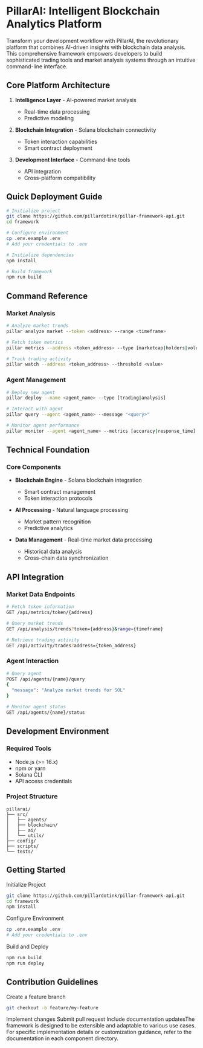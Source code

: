 #  PillarAI: Intelligent Blockchain Analytics Platform

Transform your development workflow with PillarAI, the revolutionary platform that combines AI-driven insights with blockchain data analysis. This comprehensive framework empowers developers to build sophisticated trading tools and market analysis systems through an intuitive command-line interface.

##  Core Platform Architecture

1. **Intelligence Layer**  - AI-powered market analysis
    - Real-time data processing
    - Predictive modeling


2. **Blockchain Integration**  - Solana blockchain connectivity
    - Token interaction capabilities
    - Smart contract deployment


3. **Development Interface**  - Command-line tools
    - API integration
    - Cross-platform compatibility



##  Quick Deployment Guide

```bash
# Initialize project
git clone https://github.com/pillardotink/pillar-framework-api.git
cd framework

# Configure environment
cp .env.example .env
# Add your credentials to .env

# Initialize dependencies
npm install

# Build framework
npm run build
```

##  Command Reference

### Market Analysis

```bash
# Analyze market trends
pillar analyze market --token <address> --range <timeframe>

# Fetch token metrics
pillar metrics --address <token_address> --type [marketcap|holders|volume]

# Track trading activity
pillar watch --address <token_address> --threshold <value>
```

### Agent Management

```bash
# Deploy new agent
pillar deploy --name <agent_name> --type [trading|analysis]

# Interact with agent
pillar query --agent <agent_name> --message "<query>"

# Monitor agent performance
pillar monitor --agent <agent_name> --metrics [accuracy|response_time]
```

##  Technical Foundation

### Core Components

- **Blockchain Engine**  - Solana blockchain integration
  - Smart contract management
  - Token interaction protocols


- **AI Processing**  - Natural language processing
  - Market pattern recognition
  - Predictive analytics


- **Data Management**  - Real-time market data processing
  - Historical data analysis
  - Cross-chain data synchronization



##  API Integration

### Market Data Endpoints

```bash
# Fetch token information
GET /api/metrics/token/{address}

# Query market trends
GET /api/analysis/trends?token={address}&range={timeframe}

# Retrieve trading activity
GET /api/activity/trades?address={token_address}
```

### Agent Interaction

```bash
# Query agent
POST /api/agents/{name}/query
{
  "message": "Analyze market trends for SOL"
}

# Monitor agent status
GET /api/agents/{name}/status
```

##  Development Environment

### Required Tools

- Node.js (>= 16.x)
- npm or yarn
- Solana CLI
- API access credentials

### Project Structure

```text
pillarai/
├── src/
│   ├── agents/
│   ├── blockchain/
│   ├── ai/
│   └── utils/
├── config/
├── scripts/
└── tests/
```

##  Getting Started

Initialize Project
```bash
git clone https://github.com/pillardotink/pillar-framework-api.git
cd framework
npm install
```

Configure Environment
```bash
cp .env.example .env
# Add your credentials to .env
```

Build and Deploy
```bash
npm run build
npm run deploy
```

##  Contribution Guidelines

Create a feature branch
```bash
git checkout -b feature/my-feature
```

 Implement changes Submit pull request Include documentation updatesThe framework is designed to be extensible and adaptable to various use cases. For specific implementation details or customization guidance, refer to the documentation in each component directory.